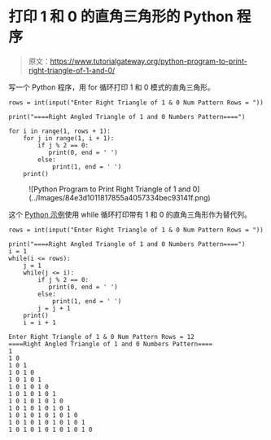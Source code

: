 # 打印 1 和 0 的直角三角形的 Python 程序

> 原文：<https://www.tutorialgateway.org/python-program-to-print-right-triangle-of-1-and-0/>

写一个 Python 程序，用 for 循环打印 1 和 0 模式的直角三角形。

```
rows = int(input("Enter Right Triangle of 1 & 0 Num Pattern Rows = "))

print("====Right Angled Triangle of 1 and 0 Numbers Pattern====")

for i in range(1, rows + 1):
    for j in range(1, i + 1):
        if j % 2 == 0:
           print(0, end = ' ') 
        else:
            print(1, end = ' ') 
    print()
```

<figure class="wp-block-image size-large">![Python Program to Print Right Triangle of 1 and 0](../Images/84e3d1011817855a4057334bec93141f.png)</figure>

这个 [Python 示例](https://www.tutorialgateway.org/python-programming-examples/)使用 while 循环打印带有 1 和 0 的直角三角形作为替代列。

```
rows = int(input("Enter Right Triangle of 1 & 0 Num Pattern Rows = "))

print("====Right Angled Triangle of 1 and 0 Numbers Pattern====")
i = 1
while(i <= rows):
    j = 1
    while(j <= i):
        if j % 2 == 0:
           print(0, end = ' ') 
        else:
            print(1, end = ' ')
        j = j + 1
    print()
    i = i + 1
```

```
Enter Right Triangle of 1 & 0 Num Pattern Rows = 12
====Right Angled Triangle of 1 and 0 Numbers Pattern====
1 
1 0 
1 0 1 
1 0 1 0 
1 0 1 0 1 
1 0 1 0 1 0 
1 0 1 0 1 0 1 
1 0 1 0 1 0 1 0 
1 0 1 0 1 0 1 0 1 
1 0 1 0 1 0 1 0 1 0 
1 0 1 0 1 0 1 0 1 0 1 
1 0 1 0 1 0 1 0 1 0 1 0
```